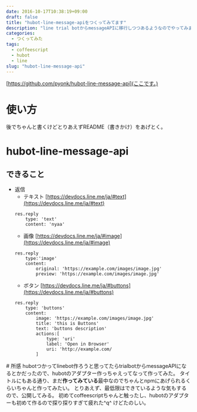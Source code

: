 ```yaml
---
date: 2016-10-17T10:38:19+09:00
draft: false
title: "hubot-line-message-apiをつくってみてます"
description: "line trial botからmessageAPIに移行しつつあるようなのでやってみました。"
categories:
  - つくってみた
tags:
  - coffeescript
  - hubot
  - line
slug: "hubot-line-message-api"
---
```

[https://github.com/pyonk/hubot-line-message-api](ここです。)
# 使い方
後でちゃんと書くけどとりあえずREADME（書きかけ）をあげとく。

# hubot-line-message-api
## できること
* 返信
    * テキスト
    [https://devdocs.line.me/ja/#text](https://devdocs.line.me/ja/#text)
    ```
    res.reply
        type: 'text'
        content: 'nyaa'
    ```
    * 画像
    [https://devdocs.line.me/ja/#image](https://devdocs.line.me/ja/#image)
    ```
    res.reply
        type:'image'
        content:
            original: 'https://example.com/images/image.jpg'
            preview: 'https://example.com/images/image.jpg'
    ```
    * ボタン
    [https://devdocs.line.me/ja/#buttons](https://devdocs.line.me/ja/#buttons)
    ```
    res.reply
        type: 'buttons'
        content:
            image: 'https://example.com/images/image.jpg'
            title: 'this is Buttons'
            text: 'buttons description'
            actions:[
                type: 'uri'
                label: 'Open in Browser'
                uri: 'http://example.com/
            ]
    ```

#️ 所感
hubotつかってlinebot作ろうと思ってたらtrialbotからmessageAPIになるとかだったので、hubotのアダプター作っちゃえってなって作ってみた。
タイトルにもある通り、まだ**作ってみている**最中なのでちゃんとnpmにあげられるくらいちゃんと作ってみたい。
とりあえず、最低限はできているような気もするので、公開してみる。
初めてcoffeescriptちゃんと触ったし、hubotのアダプターも初めて作るので探り探りすぎて疲れた^q^
けどたのしい。

